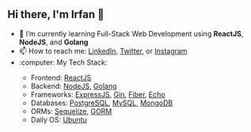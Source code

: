 ## Hi there, I'm Irfan 👋

<ul>
  <li>🌱 I’m currently learning Full-Stack Web Development using <strong>ReactJS</strong>, <strong>NodeJS</strong>, and <strong>Golang</strong></li>
  <li>📫 How to reach me: <a href="https://www.linkedin.com/in/atdjli-irfan-arrosid-6a8467191/">LinkedIn</a>, <a href="https://twitter.com/irfan_arrosid">Twitter</a>, or <a href="https://www.instagram.com/irfan_arrosid/">Instagram</a></li>
  <li>:computer: My Tech Stack:</li>
  <ul>
    <li>Frontend: <a href="https://react.dev/">ReactJS</a></li>
    <li>Backend: <a href="https://nodejs.org/en">NodeJS</a>, <a href="https://go.dev/">Golang</a></li>
    <li>Frameworks: <a href="https://expressjs.com/">ExpressJS</a>, <a href="https://gin-gonic.com/">Gin</a>, <a href="https://gofiber.io/">Fiber</a>, <a href="https://echo.labstack.com/">Echo</a></li>
    <li>Databases: <a href="https://www.postgresql.org/">PostgreSQL</a>, <a href="https://www.mysql.com/">MySQL</a>, <a href="https://www.mongodb.com/">MongoDB</a></li>
    <li>ORMs: <a href="https://sequelize.org/">Sequelize</a>, <a href="https://gorm.io/">GORM</a></li>
    <li>Daily OS: <a href="https://ubuntu.com/">Ubuntu</a></li>
  </ul>
</ul>

<!--
<img src="https://github-readme-stats.vercel.app/api/top-langs?username=irfan-arrosid&layout=compact&theme=tokyonight"/> <img src="https://github-readme-stats.vercel.app/api?username=irfan-arrosid&show_icons=true&theme=tokyonight"/>
--!>

